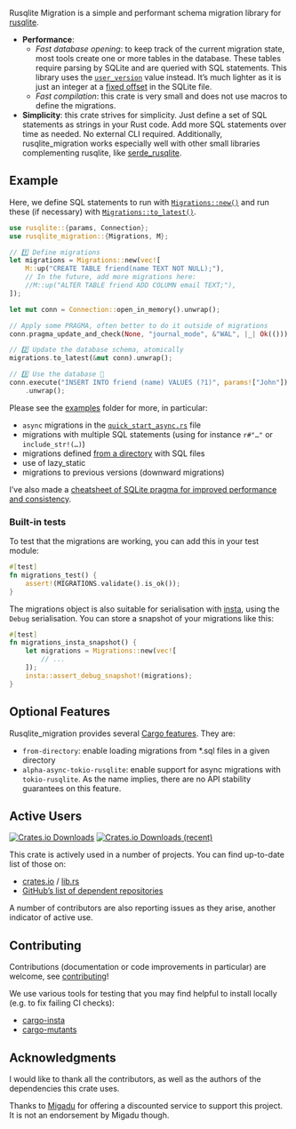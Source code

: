 
Rusqlite Migration is a simple and performant schema migration library for [rusqlite](https://crates.io/crates/rusqlite).

* **Performance**:
    * *Fast database opening*: to keep track of the current migration state, most tools create one or more tables in the database. These tables require parsing by SQLite and are queried with SQL statements. This library uses the [`user_version`][uv] value instead. It’s much lighter as it is just an integer at a [fixed offset][uv_offset] in the SQLite file.
    * *Fast compilation*: this crate is very small and does not use macros to define the migrations.
* **Simplicity**: this crate strives for simplicity. Just define a set of SQL statements as strings in your Rust code. Add more SQL statements over time as needed. No external CLI required. Additionally, rusqlite_migration works especially well with other small libraries complementing rusqlite, like [serde_rusqlite][].

## Example

Here, we define SQL statements to run with [`Migrations::new()`][migrations_new] and run these (if necessary) with [`Migrations::to_latest()`][migrations_to_latest].

[migrations_new]: https://docs.rs/rusqlite_migration/latest/rusqlite_migration/struct.Migrations.html#method.new
[migrations_to_latest]: https://docs.rs/rusqlite_migration/latest/rusqlite_migration/struct.Migrations.html#method.to_latest

``` rust
use rusqlite::{params, Connection};
use rusqlite_migration::{Migrations, M};

// 1️⃣ Define migrations
let migrations = Migrations::new(vec![
    M::up("CREATE TABLE friend(name TEXT NOT NULL);"),
    // In the future, add more migrations here:
    //M::up("ALTER TABLE friend ADD COLUMN email TEXT;"),
]);

let mut conn = Connection::open_in_memory().unwrap();

// Apply some PRAGMA, often better to do it outside of migrations
conn.pragma_update_and_check(None, "journal_mode", &"WAL", |_| Ok(())).unwrap();

// 2️⃣ Update the database schema, atomically
migrations.to_latest(&mut conn).unwrap();

// 3️⃣ Use the database 🥳
conn.execute("INSERT INTO friend (name) VALUES (?1)", params!["John"])
    .unwrap();
```

Please see the [examples](https://github.com/cljoly/rusqlite_migrate/tree/master/examples) folder for more, in particular:
- `async` migrations in the [`quick_start_async.rs`][quick_start_async] file
- migrations with multiple SQL statements (using for instance `r#"…"` or `include_str!(…)`)
- migrations defined [from a directory][from_dir] with SQL files
- use of lazy_static
- migrations to previous versions (downward migrations)

[quick_start_async]: https://github.com/cljoly/rusqlite_migration/blob/master/examples/async/src/main.rs
[from_dir]: https://github.com/cljoly/rusqlite_migration/tree/master/examples/from-directory

I’ve also made a [cheatsheet of SQLite pragma for improved performance and consistency][cheat].

### Built-in tests

To test that the migrations are working, you can add this in your test module:

``` rust
#[test]
fn migrations_test() {
    assert!(MIGRATIONS.validate().is_ok());
}
```

The migrations object is also suitable for serialisation with [insta][], using the `Debug` serialisation. You can store a snapshot of your migrations like this:

```rust
#[test]
fn migrations_insta_snapshot() {
    let migrations = Migrations::new(vec![
        // ...
    ]);
    insta::assert_debug_snapshot!(migrations);
}
```

[insta]: https://insta.rs/

## Optional Features

Rusqlite_migration provides several [Cargo features][cargo_features]. They are:

* `from-directory`: enable loading migrations from *.sql files in a given directory
* `alpha-async-tokio-rusqlite`: enable support for async migrations with `tokio-rusqlite`. As the name implies, there are no API stability guarantees on this feature.

[cargo_features]: https://doc.rust-lang.org/cargo/reference/manifest.html#the-features-section

## Active Users

<!-- insert
{{< rawhtml >}}
<div class="badges">
{{< /rawhtml >}}
end_insert -->

[![Crates.io Downloads](https://img.shields.io/crates/d/rusqlite_migration?style=social)][cio] [![Crates.io Downloads (recent)](https://img.shields.io/crates/dr/rusqlite_migration?style=social)][cio]

<!-- insert
{{< rawhtml >}}
</div>
{{< /rawhtml >}}
end_insert -->

This crate is actively used in a number of projects. You can find up-to-date list of those on:

* [crates.io][cio_reverse] / [lib.rs][lrs_reverse]
* [GitHub’s list of dependent repositories][gh_reverse]

A number of contributors are also reporting issues as they arise, another indicator of active use.

## Contributing

Contributions (documentation or code improvements in particular) are welcome, see [contributing][]!

We use various tools for testing that you may find helpful to install locally (e.g. to fix failing CI checks):
* [cargo-insta][]
* [cargo-mutants][]

## Acknowledgments

I would like to thank all the contributors, as well as the authors of the dependencies this crate uses.

Thanks to [Migadu](https://www.migadu.com/) for offering a discounted service to support this project. It is not an endorsement by Migadu though.

[deps]: https://deps.rs/crate/rusqlite_migration
[coveralls]: https://coveralls.io/github/cljoly/rusqlite_migration
[safety-dance]: https://github.com/rust-secure-code/safety-dance/
[cio]: https://crates.io/crates/rusqlite_migration
[cio_reverse]: https://crates.io/crates/rusqlite_migration/reverse_dependencies
[lrs_reverse]: https://lib.rs/crates/rusqlite_migration/rev
[gh_reverse]: https://github.com/cljoly/rusqlite_migration/network/dependents?dependent_type=REPOSITORY
[contributing]: https://cj.rs/docs/contribute/
[diesel_migrations]: https://crates.io/crates/diesel_migrations
[pgfine]: https://crates.io/crates/pgfine
[movine]: https://crates.io/crates/movine
[uv]: https://sqlite.org/pragma.html#pragma_user_version
[uv_offset]: https://www.sqlite.org/fileformat.html#user_version_number
[serde_rusqlite]: https://crates.io/crates/serde_rusqlite
[cargo-insta]: https://crates.io/crates/cargo-insta
[cargo-mutants]: https://mutants.rs/installation.html
[cheat]: https://cj.rs/blog/sqlite-pragma-cheatsheet-for-performance-and-consistency/
[docs]: https://docs.rs/rusqlite_migration
